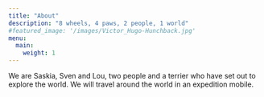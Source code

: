 ```yaml
---
title: "About"
description: "8 wheels, 4 paws, 2 people, 1 world"
#featured_image: '/images/Victor_Hugo-Hunchback.jpg'
menu:
  main:
    weight: 1
---
```

We are Saskia, Sven and Lou, two people and a terrier who have set out to explore the world. We will travel around the world in an expedition mobile.